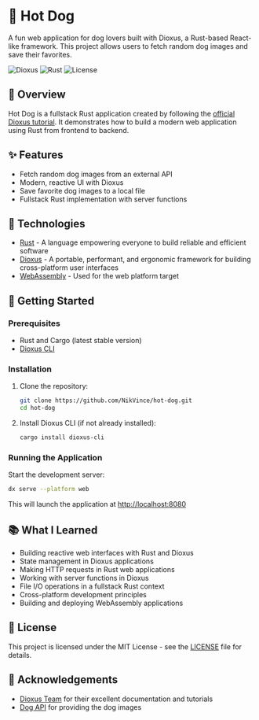 # 🌭 Hot Dog

A fun web application for dog lovers built with Dioxus, a Rust-based React-like framework. This project allows users to fetch random dog images and save their favorites.

![Dioxus](https://img.shields.io/badge/Dioxus-0.6-blue)
![Rust](https://img.shields.io/badge/Rust-1.76+-orange)
![License](https://img.shields.io/badge/License-MIT-green)

## 📖 Overview

Hot Dog is a fullstack Rust application created by following the [official Dioxus tutorial](https://dioxuslabs.com/learn/0.6/guide/#). It demonstrates how to build a modern web application using Rust from frontend to backend.

## ✨ Features

- Fetch random dog images from an external API
- Modern, reactive UI with Dioxus
- Save favorite dog images to a local file
- Fullstack Rust implementation with server functions

## 🧰 Technologies

- [Rust](https://www.rust-lang.org/) - A language empowering everyone to build reliable and efficient software
- [Dioxus](https://dioxuslabs.com/) - A portable, performant, and ergonomic framework for building cross-platform user interfaces
- [WebAssembly](https://webassembly.org/) - Used for the web platform target

## 🚀 Getting Started

### Prerequisites

- Rust and Cargo (latest stable version)
- [Dioxus CLI](https://dioxuslabs.com/learn/0.6/CLI)

### Installation

1. Clone the repository:
   ```bash
   git clone https://github.com/NikVince/hot-dog.git
   cd hot-dog
   ```

2. Install Dioxus CLI (if not already installed):
   ```bash
   cargo install dioxus-cli
   ```

### Running the Application

Start the development server:
```bash
dx serve --platform web
```

This will launch the application at [http://localhost:8080](http://localhost:8080)

## 📚 What I Learned

- Building reactive web interfaces with Rust and Dioxus
- State management in Dioxus applications
- Making HTTP requests in Rust web applications
- Working with server functions in Dioxus
- File I/O operations in a fullstack Rust context
- Cross-platform development principles
- Building and deploying WebAssembly applications

## 📄 License

This project is licensed under the MIT License - see the [LICENSE](LICENSE) file for details.

## 🙏 Acknowledgements

- [Dioxus Team](https://dioxuslabs.com/) for their excellent documentation and tutorials
- [Dog API](https://dog.ceo/dog-api/) for providing the dog images
